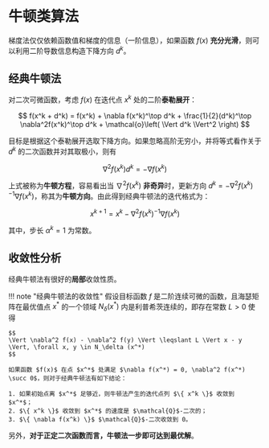 # 牛顿类算法

梯度法仅仅依赖函数值和梯度的信息（一阶信息），如果函数 $f(x)$ **充分光滑**，则可以利用二阶导数信息构造下降方向 $d^k$。

## 经典牛顿法

对二次可微函数，考虑 $f(x)$ 在迭代点 $x^k$ 处的二阶**泰勒展开**：

$$
f(x^k + d^k) = f(x^k) + \nabla f(x^k)^\top d^k + \frac{1}{2}(d^k)^\top \nabla^2f(x^k)^\top d^k + \mathcal{o}\left( \Vert d^k \Vert^2 \right)
$$

目标是根据这个泰勒展开选取下降方向。如果忽略高阶无穷小，并将等式看作关于 $d^k$ 的二次函数并对其取极小，则有

$$
\nabla^2f(x^k)d^k = -\nabla f(x^k)
$$

上式被称为**牛顿方程**，容易看出当 $\nabla^2f(x^k)$ **非奇异**时，更新方向 $d^k = -\nabla^2f(x^k)^{-1}\nabla f(x^k)$，称其为**牛顿方向**。由此得到经典牛顿法的迭代格式为：

$$
x^{k + 1} = x^k - \nabla^2f(x^k)^{-1}\nabla f(x^k)
$$

其中，步长 $\alpha^k = 1$ 为常数。

## 收敛性分析

经典牛顿法有很好的**局部**收敛性质。

!!! note "经典牛顿法的收敛性"
    假设目标函数 $f$ 是二阶连续可微的函数，且海瑟矩阵在最优值点 $x^*$ 的一个领域 $N_\delta (x^*)$ 内是利普希茨连续的，即存在常数 $L > 0$ 使得

    $$
    \Vert \nabla^2 f(x) - \nabla^2 f(y) \Vert \leqslant L \Vert x - y \Vert, \forall x, y \in N_\delta (x^*)
    $$

    如果函数 $f(x)$ 在点 $x^*$ 处满足 $\nabla f(x^*) = 0, \nabla^2 f(x^*) \succ 0$，则对于经典牛顿法有如下结论：

    1. 如果初始点离 $x^*$ 足够近，则牛顿法产生的迭代点列 $\{ x^k \}$ 收敛到 $x^*$；
    2. $\{ x^k \}$ 收敛到 $x^*$ 的速度是 $\mathcal{Q}$-二次的；
    3. $\{ \nabla f(x^k) \}$ $\mathcal{Q}$-二次收敛到 0。

另外，**对于正定二次函数而言，牛顿法一步即可达到最优解**。
